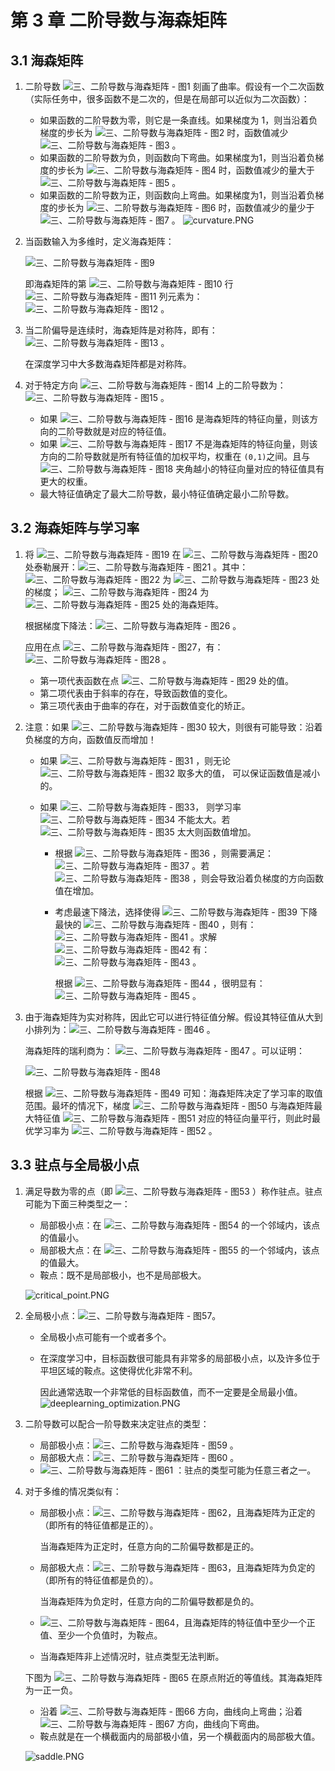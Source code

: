 # 第 3 章 二阶导数与海森矩阵

## 3.1 海森矩阵

1. 二阶导数 ![三、二阶导数与海森矩阵 - 图1](https://gitee.com/wugenqiang/PictureBed/raw/master/NoteBook/20200621113019.svg) 刻画了曲率。假设有一个二次函数（实际任务中，很多函数不是二次的，但是在局部可以近似为二次函数）：

   - 如果函数的二阶导数为零，则它是一条直线。如果梯度为 1，则当沿着负梯度的步长为 ![三、二阶导数与海森矩阵 - 图2](https://gitee.com/wugenqiang/PictureBed/raw/master/NoteBook/20200621113039.svg) 时，函数值减少 ![三、二阶导数与海森矩阵 - 图3](https://gitee.com/wugenqiang/PictureBed/raw/master/NoteBook/20200621113043.svg) 。
   - 如果函数的二阶导数为负，则函数向下弯曲。如果梯度为1，则当沿着负梯度的步长为 ![三、二阶导数与海森矩阵 - 图4](https://gitee.com/wugenqiang/PictureBed/raw/master/NoteBook/20200621113058.svg) 时，函数值减少的量大于 ![三、二阶导数与海森矩阵 - 图5](https://gitee.com/wugenqiang/PictureBed/raw/master/NoteBook/20200621113137.svg) 。
   - 如果函数的二阶导数为正，则函数向上弯曲。如果梯度为1，则当沿着负梯度的步长为 ![三、二阶导数与海森矩阵 - 图6](https://gitee.com/wugenqiang/PictureBed/raw/master/NoteBook/20200621113140.svg) 时，函数值减少的量少于 ![三、二阶导数与海森矩阵 - 图7](https://gitee.com/wugenqiang/PictureBed/raw/master/NoteBook/20200621113144.svg) 。 ![curvature.PNG](https://gitee.com/wugenqiang/PictureBed/raw/master/NoteBook/20200621113152.png)

2. 当函数输入为多维时，定义海森矩阵：

   ![三、二阶导数与海森矩阵 - 图9](https://gitee.com/wugenqiang/PictureBed/raw/master/NoteBook/20200621113215.svg)

   即海森矩阵的第 ![三、二阶导数与海森矩阵 - 图10](https://gitee.com/wugenqiang/PictureBed/raw/master/NoteBook/20200621113223.svg) 行 ![三、二阶导数与海森矩阵 - 图11](https://gitee.com/wugenqiang/PictureBed/raw/master/NoteBook/20200621113225.svg) 列元素为：![三、二阶导数与海森矩阵 - 图12](https://gitee.com/wugenqiang/PictureBed/raw/master/NoteBook/20200621113228.svg) 。

3. 当二阶偏导是连续时，海森矩阵是对称阵，即有： ![三、二阶导数与海森矩阵 - 图13](https://gitee.com/wugenqiang/PictureBed/raw/master/NoteBook/20200621113242.svg) 。

   在深度学习中大多数海森矩阵都是对称阵。

4. 对于特定方向 ![三、二阶导数与海森矩阵 - 图14](https://gitee.com/wugenqiang/PictureBed/raw/master/NoteBook/20200621113255.svg) 上的二阶导数为：![三、二阶导数与海森矩阵 - 图15](https://gitee.com/wugenqiang/PictureBed/raw/master/NoteBook/20200621113300.svg) 。

   - 如果 ![三、二阶导数与海森矩阵 - 图16](https://gitee.com/wugenqiang/PictureBed/raw/master/NoteBook/20200621113305.svg) 是海森矩阵的特征向量，则该方向的二阶导数就是对应的特征值。
   - 如果 ![三、二阶导数与海森矩阵 - 图17](https://gitee.com/wugenqiang/PictureBed/raw/master/NoteBook/20200621113310.svg) 不是海森矩阵的特征向量，则该方向的二阶导数就是所有特征值的加权平均，权重在 `(0,1)`之间。且与 ![三、二阶导数与海森矩阵 - 图18](https://gitee.com/wugenqiang/PictureBed/raw/master/NoteBook/20200621113314.svg) 夹角越小的特征向量对应的特征值具有更大的权重。
   - 最大特征值确定了最大二阶导数，最小特征值确定最小二阶导数。

## 3.2 海森矩阵与学习率

1. 将 ![三、二阶导数与海森矩阵 - 图19](https://gitee.com/wugenqiang/PictureBed/raw/master/NoteBook/20200621113419.svg) 在 ![三、二阶导数与海森矩阵 - 图20](https://gitee.com/wugenqiang/PictureBed/raw/master/NoteBook/20200621113424.svg) 处泰勒展开：![三、二阶导数与海森矩阵 - 图21](https://gitee.com/wugenqiang/PictureBed/raw/master/NoteBook/20200621113427.svg) 。其中： ![三、二阶导数与海森矩阵 - 图22](https://gitee.com/wugenqiang/PictureBed/raw/master/NoteBook/20200621113447.svg) 为 ![三、二阶导数与海森矩阵 - 图23](https://gitee.com/wugenqiang/PictureBed/raw/master/NoteBook/20200621113457.svg) 处的梯度； ![三、二阶导数与海森矩阵 - 图24](https://gitee.com/wugenqiang/PictureBed/raw/master/NoteBook/20200621113457.svg) 为 ![三、二阶导数与海森矩阵 - 图25](https://gitee.com/wugenqiang/PictureBed/raw/master/NoteBook/20200621113506.svg) 处的海森矩阵。

   根据梯度下降法：![三、二阶导数与海森矩阵 - 图26](https://gitee.com/wugenqiang/PictureBed/raw/master/NoteBook/20200621113510.svg) 。

   应用在点 ![三、二阶导数与海森矩阵 - 图27](https://gitee.com/wugenqiang/PictureBed/raw/master/NoteBook/20200621113514.svg)，有：![三、二阶导数与海森矩阵 - 图28](https://gitee.com/wugenqiang/PictureBed/raw/master/NoteBook/20200621113517.svg) 。

   - 第一项代表函数在点 ![三、二阶导数与海森矩阵 - 图29](https://gitee.com/wugenqiang/PictureBed/raw/master/NoteBook/20200621113521.svg) 处的值。
   - 第二项代表由于斜率的存在，导致函数值的变化。
   - 第三项代表由于曲率的存在，对于函数值变化的矫正。

2. 注意：如果 ![三、二阶导数与海森矩阵 - 图30](https://gitee.com/wugenqiang/PictureBed/raw/master/NoteBook/20200621113702.svg) 较大，则很有可能导致：沿着负梯度的方向，函数值反而增加！

   - 如果 ![三、二阶导数与海森矩阵 - 图31](https://gitee.com/wugenqiang/PictureBed/raw/master/NoteBook/20200621113707.svg) ，则无论 ![三、二阶导数与海森矩阵 - 图32](https://gitee.com/wugenqiang/PictureBed/raw/master/NoteBook/20200621113711.svg) 取多大的值， 可以保证函数值是减小的。

   - 如果 ![三、二阶导数与海森矩阵 - 图33](https://gitee.com/wugenqiang/PictureBed/raw/master/NoteBook/20200621113715.svg)， 则学习率 ![三、二阶导数与海森矩阵 - 图34](https://gitee.com/wugenqiang/PictureBed/raw/master/NoteBook/20200621113719.svg) 不能太大。若 ![三、二阶导数与海森矩阵 - 图35](https://gitee.com/wugenqiang/PictureBed/raw/master/NoteBook/20200621113722.svg) 太大则函数值增加。

     - 根据 ![三、二阶导数与海森矩阵 - 图36](https://gitee.com/wugenqiang/PictureBed/raw/master/NoteBook/20200621113725.svg) ，则需要满足：![三、二阶导数与海森矩阵 - 图37](https://gitee.com/wugenqiang/PictureBed/raw/master/NoteBook/20200621113728.svg) 。若 ![三、二阶导数与海森矩阵 - 图38](https://gitee.com/wugenqiang/PictureBed/raw/master/NoteBook/20200621113730.svg) ，则会导致沿着负梯度的方向函数值在增加。

     - 考虑最速下降法，选择使得 ![三、二阶导数与海森矩阵 - 图39](https://gitee.com/wugenqiang/PictureBed/raw/master/NoteBook/20200621113734.svg) 下降最快的 ![三、二阶导数与海森矩阵 - 图40](https://gitee.com/wugenqiang/PictureBed/raw/master/NoteBook/20200621113738.svg) ，则有：![三、二阶导数与海森矩阵 - 图41](https://gitee.com/wugenqiang/PictureBed/raw/master/NoteBook/20200621113740.svg) 。求解 ![三、二阶导数与海森矩阵 - 图42](https://gitee.com/wugenqiang/PictureBed/raw/master/NoteBook/20200621113744.svg) 有：![三、二阶导数与海森矩阵 - 图43](https://gitee.com/wugenqiang/PictureBed/raw/master/NoteBook/20200621113746.svg) 。

       根据 ![三、二阶导数与海森矩阵 - 图44](https://gitee.com/wugenqiang/PictureBed/raw/master/NoteBook/20200621113749.svg) ，很明显有： ![三、二阶导数与海森矩阵 - 图45](https://gitee.com/wugenqiang/PictureBed/raw/master/NoteBook/20200621113752.svg) 。

3. 由于海森矩阵为实对称阵，因此它可以进行特征值分解。假设其特征值从大到小排列为：![三、二阶导数与海森矩阵 - 图46](https://gitee.com/wugenqiang/PictureBed/raw/master/NoteBook/20200621113756.svg) 。

   海森矩阵的瑞利商为： ![三、二阶导数与海森矩阵 - 图47](https://gitee.com/wugenqiang/PictureBed/raw/master/NoteBook/20200621113758.svg) 。可以证明：

   ![三、二阶导数与海森矩阵 - 图48](https://gitee.com/wugenqiang/PictureBed/raw/master/NoteBook/20200621113803.svg)

   根据 ![三、二阶导数与海森矩阵 - 图49](https://gitee.com/wugenqiang/PictureBed/raw/master/NoteBook/20200621113808.svg) 可知：海森矩阵决定了学习率的取值范围。最坏的情况下，梯度 ![三、二阶导数与海森矩阵 - 图50](https://gitee.com/wugenqiang/PictureBed/raw/master/NoteBook/20200621113812.svg) 与海森矩阵最大特征值 ![三、二阶导数与海森矩阵 - 图51](https://gitee.com/wugenqiang/PictureBed/raw/master/NoteBook/20200621113815.svg) 对应的特征向量平行，则此时最优学习率为 ![三、二阶导数与海森矩阵 - 图52](https://gitee.com/wugenqiang/PictureBed/raw/master/NoteBook/20200621113818.svg) 。

## 3.3 驻点与全局极小点

1. 满足导数为零的点（即 ![三、二阶导数与海森矩阵 - 图53](https://gitee.com/wugenqiang/PictureBed/raw/master/NoteBook/20200621113822.svg) ）称作驻点。驻点可能为下面三种类型之一：

   - 局部极小点：在 ![三、二阶导数与海森矩阵 - 图54](https://gitee.com/wugenqiang/PictureBed/raw/master/NoteBook/20200621113827.svg) 的一个邻域内，该点的值最小。
   - 局部极大点：在 ![三、二阶导数与海森矩阵 - 图55](https://gitee.com/wugenqiang/PictureBed/raw/master/NoteBook/20200621113830.svg) 的一个邻域内，该点的值最大。
   - 鞍点：既不是局部极小，也不是局部极大。

   ![critical_point.PNG](https://gitee.com/wugenqiang/PictureBed/raw/master/NoteBook/20200621113833.png)

2. 全局极小点：![三、二阶导数与海森矩阵 - 图57](https://gitee.com/wugenqiang/PictureBed/raw/master/NoteBook/20200621113842.svg)。

   - 全局极小点可能有一个或者多个。

   - 在深度学习中，目标函数很可能具有非常多的局部极小点，以及许多位于平坦区域的鞍点。这使得优化非常不利。

     因此通常选取一个非常低的目标函数值，而不一定要是全局最小值。 ![deeplearning_optimization.PNG](https://gitee.com/wugenqiang/PictureBed/raw/master/NoteBook/20200621113848.png)

3. 二阶导数可以配合一阶导数来决定驻点的类型：

   - 局部极小点：![三、二阶导数与海森矩阵 - 图59](https://gitee.com/wugenqiang/PictureBed/raw/master/NoteBook/20200621113852.svg) 。
   - 局部极大点：![三、二阶导数与海森矩阵 - 图60](https://gitee.com/wugenqiang/PictureBed/raw/master/NoteBook/20200621113855.svg) 。
   - ![三、二阶导数与海森矩阵 - 图61](https://gitee.com/wugenqiang/PictureBed/raw/master/NoteBook/20200621113857.svg) ：驻点的类型可能为任意三者之一。

4. 对于多维的情况类似有：

   - 局部极小点：![三、二阶导数与海森矩阵 - 图62](https://gitee.com/wugenqiang/PictureBed/raw/master/NoteBook/20200621113900.svg)，且海森矩阵为正定的（即所有的特征值都是正的）。

     当海森矩阵为正定时，任意方向的二阶偏导数都是正的。

   - 局部极大点：![三、二阶导数与海森矩阵 - 图63](https://gitee.com/wugenqiang/PictureBed/raw/master/NoteBook/20200621113902.svg)，且海森矩阵为负定的（即所有的特征值都是负的）。

     当海森矩阵为负定时，任意方向的二阶偏导数都是负的。

   - ![三、二阶导数与海森矩阵 - 图64](https://gitee.com/wugenqiang/PictureBed/raw/master/NoteBook/20200621113906.svg)，且海森矩阵的特征值中至少一个正值、至少一个负值时，为鞍点。

   - 当海森矩阵非上述情况时，驻点类型无法判断。

   下图为 ![三、二阶导数与海森矩阵 - 图65](https://gitee.com/wugenqiang/PictureBed/raw/master/NoteBook/20200621113909.svg) 在原点附近的等值线。其海森矩阵为一正一负。

   - 沿着 ![三、二阶导数与海森矩阵 - 图66](https://gitee.com/wugenqiang/PictureBed/raw/master/NoteBook/20200621113912.svg) 方向，曲线向上弯曲；沿着 ![三、二阶导数与海森矩阵 - 图67](https://gitee.com/wugenqiang/PictureBed/raw/master/NoteBook/20200621113915.svg) 方向，曲线向下弯曲。
   - 鞍点就是在一个横截面内的局部极小值，另一个横截面内的局部极大值。

   ![saddle.PNG](https://gitee.com/wugenqiang/PictureBed/raw/master/NoteBook/20200621113918.png)